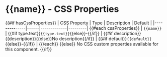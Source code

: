 # {{name}} - CSS Properties

{{#if hasCssProperties}}
| CSS Property | Type | Description | Default |
|--------------|------|-------------|---------|
{{#each cssProperties}}
| `{{name}}` | {{#if type.text}}`{{type.text}}`{{else}}-{{/if}} | {{#if description}}{{description}}{{else}}No description{{/if}} | {{#if default}}`{{default}}`{{else}}-{{/if}} |
{{/each}}
{{else}}
No CSS custom properties available for this component.
{{/if}}
